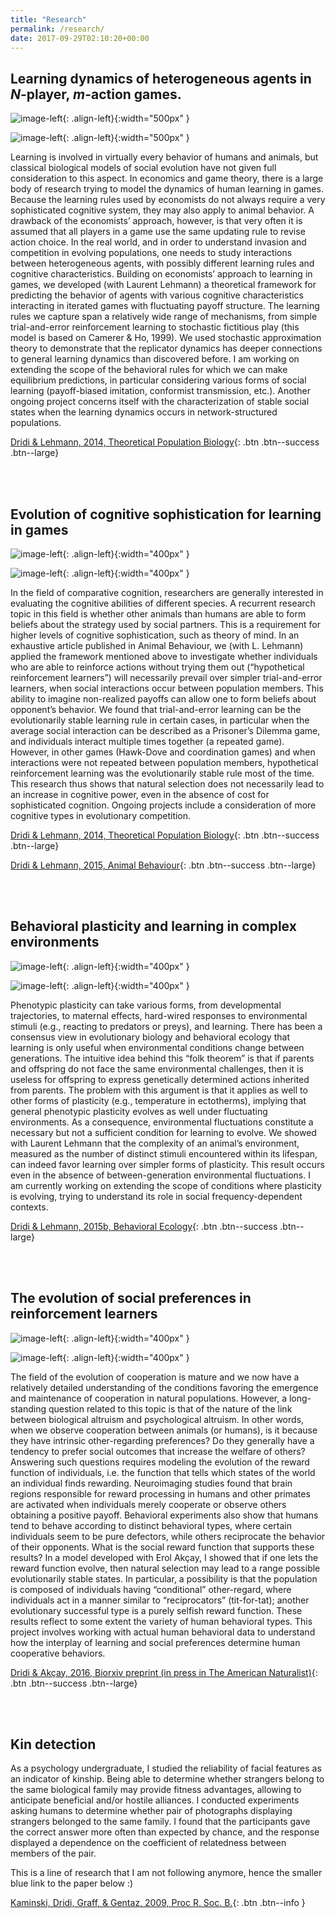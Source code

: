 ```yaml
---
title: "Research"
permalink: /research/
date: 2017-09-29T02:10:20+00:00
---
```


## Learning dynamics of heterogeneous agents in *N*-player, *m*-action games. <a name="learnGames"></a>

![image-left](/assets/images/Fig2.jpg){: .align-left}{:width="500px" }

![image-left](/assets/images/eqnTPB.jpeg){: .align-left}{:width="500px" }



Learning is involved in virtually every behavior of humans and animals, but classical biological models of social evolution have not given full consideration to this aspect. In economics and game theory, there is a large body of research trying to model the dynamics of human learning in games. Because the learning rules used by economists do not always require a very sophisticated cognitive system, they may also apply to animal behavior. A drawback of the economists’ approach, however, is that very often it is assumed that all players in a game use the same updating rule to revise action choice. In the real world, and in order to understand invasion and competition in evolving populations, one needs to study interactions between heterogeneous agents, with possibly different learning rules and cognitive characteristics. Building on economists’ approach to learning in games, we developed (with Laurent Lehmann) a theoretical framework for predicting the behavior of agents with various cognitive characteristics interacting in iterated games with fluctuating payoff structure. The learning rules we capture span a relatively wide range of mechanisms, from simple trial-and-error reinforcement learning to stochastic fictitious play (this model is based on Camerer & Ho, 1999). We used stochastic approximation theory to demonstrate that the replicator dynamics has deeper connections to general learning dynamics than discovered before. I am working on extending the scope of the behavioral rules for which we can make equilibrium predictions, in particular considering various forms of social learning (payoff-biased imitation, conformist transmission, etc.). Another ongoing project concerns itself with the characterization of stable social states when the learning dynamics occurs in network-structured populations.

[Dridi & Lehmann, 2014, Theoretical Population Biology](http://dx.doi.org/10.1016/j.tpb.2013.09.003){: .btn .btn--success .btn--large}

<br><br>

## Evolution of cognitive sophistication for learning in games

![image-left](/assets/images/figAnBeh.jpg){: .align-left}{:width="400px" }

![image-left](/assets/images/figAnBeh2.jpg){: .align-left}{:width="400px" }


In the field of comparative cognition, researchers are generally interested in evaluating the cognitive abilities of different species. A recurrent research topic in this field is whether other animals than humans are able to form beliefs about the strategy used by social partners. This is a requirement for higher levels of cognitive sophistication, such as theory of mind. In an exhaustive article published in Animal Behaviour, we (with L. Lehmann) applied the framework mentioned above to investigate whether individuals who are able to reinforce actions without trying them out (“hypothetical reinforcement learners”) will necessarily prevail over simpler trial-and-error learners, when social interactions occur between population members. This ability to imagine non-realized payoffs can allow one to form beliefs about opponent’s behavior. We found that trial-and-error learning can be the evolutionarily stable learning rule in certain cases, in particular when the average social interaction can be described as a Prisoner’s Dilemma game, and individuals interact multiple times together (a repeated game). However, in other games (Hawk-Dove and coordination games) and when interactions were not repeated between population members, hypothetical reinforcement learning was the evolutionarily stable rule most of the time. This research thus shows that natural selection does not necessarily lead to an increase in cognitive power, even in the absence of cost for sophisticated cognition. Ongoing projects include a consideration of more cognitive types in evolutionary competition.

[Dridi & Lehmann, 2014, Theoretical Population Biology](http://dx.doi.org/10.1016/j.tpb.2013.09.003){: .btn .btn--success .btn--large}

[Dridi & Lehmann, 2015, Animal Behaviour](http://dx.doi.org/10.1016/j.anbehav.2015.01.037){: .btn .btn--success .btn--large}

<br><br>

## Behavioral plasticity and learning in complex environments

![image-left](/assets/images/figBehEco.jpg){: .align-left}{:width="400px" }

![image-left](/assets/images/figBehEco2.jpg){: .align-left}{:width="400px" }



Phenotypic plasticity can take various forms, from developmental trajectories, to maternal effects, hard-wired responses to environmental stimuli (e.g., reacting to predators or preys), and learning. There has been a consensus view in evolutionary biology and behavioral ecology that learning is only useful when environmental conditions change between generations. The intuitive idea behind this “folk theorem” is that if parents and offspring do not face the same environmental challenges, then it is useless for offspring to express genetically determined actions inherited from parents. The problem with this argument is that it applies as well to other forms of plasticity (e.g., temperature in ectotherms), implying that general phenotypic plasticity evolves as well under fluctuating environments. As a consequence, environmental fluctuations constitute a necessary but not a sufficient condition for learning to evolve. We showed with Laurent Lehmann that the complexity of an animal’s environment, measured as the number of distinct stimuli encountered within its lifespan, can indeed favor learning over simpler forms of plasticity. This result occurs even in the absence of between-generation environmental fluctuations. I am currently working on extending the scope of conditions where plasticity is evolving, trying to understand its role in social frequency-dependent contexts.

[Dridi & Lehmann, 2015b, Behavioral Ecology](http://beheco.oxfordjournals.org/content/27/3/842){: .btn .btn--success .btn--large}

<br><br>

## The evolution of social preferences in reinforcement learners

![image-left](/assets/images/figAmNat.jpg){: .align-left}{:width="400px" }

![image-left](/assets/images/figAmNat2.jpg){: .align-left}{:width="400px" }


The field of the evolution of cooperation is mature and we now have a relatively detailed understanding of the conditions favoring the emergence and maintenance of cooperation in natural populations. However, a long-standing question related to this topic is that of the nature of the link between biological altruism and psychological altruism. In other words, when we observe cooperation between animals (or humans), is it because they have intrinsic other-regarding preferences? Do they generally have a tendency to prefer social outcomes that increase the welfare of others? Answering such questions requires modeling the evolution of the reward function of individuals, i.e. the function that tells which states of the world an individual finds rewarding. Neuroimaging studies found that brain regions responsible for reward processing in humans and other primates are activated when individuals merely cooperate or observe others obtaining a positive payoff. Behavioral experiments also show that humans tend to behave according to distinct behavioral types, where certain individuals seem to be pure defectors, while others reciprocate the behavior of their opponents. What is the social reward function that supports these results? In a model developed with Erol Akçay, I showed that if one lets the reward function evolve, then natural selection may lead to a range possible evolutionarily stable states. In particular,  a possibility is that the population is composed of individuals having “conditional” other-regard, where individuals act in a manner similar to “reciprocators” (tit-for-tat); another evolutionary successful type is a purely selfish reward function. These results reflect to some extent the variety of human behavioral types. This project involves working with actual human behavioral data to understand how the interplay of learning and social preferences determine human cooperative behaviors.

[Dridi & Akçay, 2016, Biorxiv preprint (in press in The American Naturalist)](http://biorxiv.org/content/early/2016/09/08/074096){: .btn .btn--success .btn--large}

<br><br>

## Kin detection

As a psychology undergraduate, I studied the reliability of facial features as an indicator of kinship. Being able to determine whether strangers belong to the same biological family may provide fitness advantages, allowing to anticipate beneficial and/or hostile alliances. I conducted experiments asking humans to determine whether pair of photographs displaying strangers belonged to the same family. I found that the participants gave the correct answer more often than expected by chance, and the response displayed a dependence on the coefficient of relatedness between members of the pair.

This is a line of research that I am not following anymore, hence the smaller blue link to the paper below :)

[Kaminski, Dridi, Graff, & Gentaz, 2009, Proc R. Soc. B.](http://rspb.royalsocietypublishing.org/content/276/1670/3193){: .btn .btn--info }
